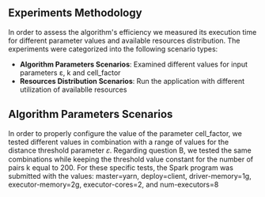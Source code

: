 ## Experiments Methodology
In order to assess the algorithm's efficiency we measured its execution time for different parameter values and available resources distribution. The experiments were categorized into the following scenario types:

* **Algorithm Parameters Scenarios**: Examined different values for input parameters ε, k and cell_factor
* **Resources Distribution Scenarios**: Run the application with different utilization of availablle resources

  
## Algorithm Parameters Scenarios
In order to properly configure the value of the parameter cell_factor, we tested different values in combination with a range of values for the distance threshold parameter 𝜀. Regarding question B, we tested the same combinations while keeping the threshold value constant for the number of pairs k equal to 200. For these specific tests, the Spark program was submitted with the values:
master=yarn, deploy=client, driver-memory=1g, executor-memory=2g, executor-cores=2, and num-executors=8
